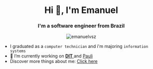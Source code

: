 <h1 align="center">Hi 👋, I'm Emanuel</h1>
<h3 align="center">I'm a software engineer from Brazil</h3>
<p align="center"> <img src="https://komarev.com/ghpvc/?username=emanuelvsz&label=Visitas%20&color=0e75b6&style=flat" alt="emanuelvsz" /> </p>

- I graduated as a ``computer technician`` and i'm majoring ``information systems``
- 🔭 I’m currently working on  <a href="https://github.com/DIT-IFAL"> **DIT** </a> and <a href="https://github.com/pauli-ai">Pauli</a>
- Discover more things about me: <a href="https://portfolio-emanuelvsz.vercel.app/">Click here</a>
